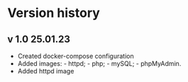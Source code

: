 # Version history

## v 1.0 25.01.23

   - Created docker-compose configuration
   - Added images:
    - httpd;
    - php;
    - mySQL;
    - phpMyAdmin.
   - Added httpd image
